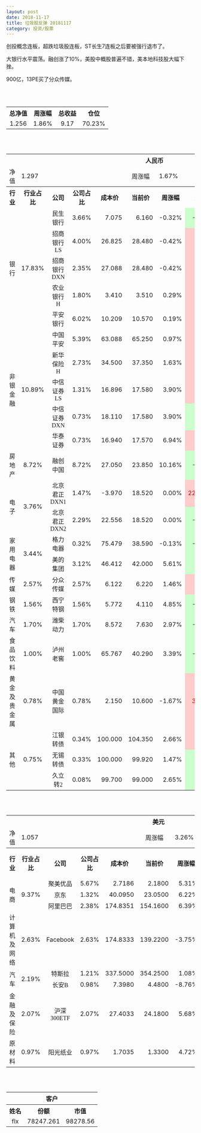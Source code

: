 ```yaml
---
layout: post
date: 2018-11-17
title: 垃圾股反弹 20181117
category: 投资/股票
---
```


创投概念连板，超跌垃圾股连板，ST长生7连板之后要被强行退市了。

大银行水平震荡。融创涨了10%，美股中概股普遍不错，美本地科技股大幅下挫。

900亿，13PE买了分众传媒。

<br/>
<br/>

<table cellspacing="0" border="0">
	<tr>
		<th height="22" align="center"><font face="Noto Sans CJK SC Regular">总净值</font></th>
		<th align="center"><font face="Noto Sans CJK SC Regular">周涨幅</font></th>
		<th align="center"><font face="Noto Sans CJK SC Regular">总收益</font></th>
		<th align="center"><font face="Noto Sans CJK SC Regular">仓位</font></th>
	</tr>
	<tr>
		<td height="17" align="center" sdval="1.256" sdnum="1033;0;0.000">1.256</td>
		<td align="center" sdval="0.0186" sdnum="1033;0;0.00%">1.86%</td>
		<td align="center" sdval="9.17" sdnum="1033;0;0.00">9.17</td>
		<td align="center" sdval="0.7023" sdnum="1033;0;0.00%">70.23%</td>
	</tr>
</table>
<br />
<br />
<table>
	<tr>
		<th colspan="11"  height="21" align="center" valign="middle"><font face="Noto Sans CJK SC Regular">人民币</font></th>
		</tr>
	<tr>
		<td height="17" align="center"><font face="Noto Sans CJK SC Regular">净值</font></td>
		<td colspan="4"  align="left" valign="middle" sdval="1.297" sdnum="1033;">1.297</td>
		<td align="center"><font face="Noto Sans CJK SC Regular">周涨幅</font></td>
		<td colspan="5"  align="left" valign="middle" sdval="0.0167" sdnum="1033;0;0.00%">1.67%</td>
		</tr>
	<tr>
		<th height="22" align="center" valign="middle"><font face="Noto Sans CJK SC Regular">行业</font></th>
		<th align="center" valign="middle"><font face="Noto Sans CJK SC Regular">行业占比</font></th>
		<th align="center"><font face="Noto Sans CJK SC Regular">公司</font></th>
		<th align="center"><font face="Noto Sans CJK SC Regular">公司占比</font></th>
		<th align="center"><font face="Noto Sans CJK SC Regular">成本价</font></th>
		<th align="center"><font face="Noto Sans CJK SC Regular">当前价</font></th>
		<th align="center"><font face="Noto Sans CJK SC Regular">周涨幅</font></th>
		<th align="center"><font face="Noto Sans CJK SC Regular">总涨幅</font></th>
		<th align="left"><font face="Noto Sans CJK SC Regular">下一阶梯</font></th>
		<th align="left"><font face="Noto Sans CJK SC Regular">浮动止损价</font></th>
		<th align="center"><font face="Noto Sans CJK SC Regular">止损价</font></th>
	</tr>
	<tr>
		<td rowspan="5"  height="93" align="center" valign="middle"><font face="Noto Sans CJK SC Regular">银行</font></td>
		<td rowspan="5"  align="center" valign="middle" sdval="0.1783" sdnum="1033;0;0.00%">17.83%</td>
		<td align="center"><font face="Noto Sans CJK SC Regular">民生银行</font></td>
		<td align="right" sdval="0.0366" sdnum="1033;0;0.00%">3.66%</td>
		<td align="right" sdval="7.075" sdnum="1033;0;0.000">7.075</td>
		<td align="right" sdval="6.16" sdnum="1033;0;0.000">6.160</td>
		<td align="right" sdval="-0.0032" sdnum="1033;0;0.00%">-0.32%</td>
		<td align="right" bgcolor="#CCFFCC" sdval="-0.130728621908127" sdnum="1033;0;0.00%"><font color="#006600">-13.07%</font></td>
		<td align="right" sdval="8.84375" sdnum="1033;0;0.000">8.844</td>
		<td align="right" sdval="0" sdnum="1033;0;0.000">0.000</td>
		<td align="right" sdval="0" sdnum="1033;0;0.000">0.000</td>
	</tr>
	<tr>
		<td align="center"><font face="Noto Sans CJK SC Regular">招商银行LS</font></td>
		<td align="right" sdval="0.04" sdnum="1033;0;0.00%">4.00%</td>
		<td align="right" sdval="26.825" sdnum="1033;0;0.000">26.825</td>
		<td align="right" sdval="28.48" sdnum="1033;0;0.000">28.480</td>
		<td align="right" sdval="-0.0042" sdnum="1033;0;0.00%">-0.42%</td>
		<td align="right" bgcolor="#FFCCCC" sdval="0.0602961789375582" sdnum="1033;0;0.00%"><font color="#CC0000">6.03%</font></td>
		<td align="right" sdval="33.53125" sdnum="1033;0;0.000">33.531</td>
		<td align="right" sdval="0" sdnum="1033;0;0.000">0.000</td>
		<td align="right" sdval="0" sdnum="1033;0;0.000">0.000</td>
	</tr>
	<tr>
		<td align="center"><font face="Noto Sans CJK SC Regular">招商银行DXN</font></td>
		<td align="right" sdval="0.0235" sdnum="1033;0;0.00%">2.35%</td>
		<td align="right" sdval="27.088" sdnum="1033;0;0.000">27.088</td>
		<td align="right" sdval="28.48" sdnum="1033;0;0.000">28.480</td>
		<td align="right" sdval="-0.0042" sdnum="1033;0;0.00%">-0.42%</td>
		<td align="right" bgcolor="#FFCCCC" sdval="0.0499880685174245" sdnum="1033;0;0.00%"><font color="#CC0000">5.00%</font></td>
		<td align="right" sdval="33.86" sdnum="1033;0;0.000">33.860</td>
		<td align="right" sdval="0" sdnum="1033;0;0.000">0.000</td>
		<td align="right" sdval="0" sdnum="1033;0;0.000">0.000</td>
	</tr>
	<tr>
		<td align="center"><font face="Noto Sans CJK SC Regular">农业银行H</font></td>
		<td align="right" sdval="0.018" sdnum="1033;0;0.00%">1.80%</td>
		<td align="right" sdval="3.41" sdnum="1033;0;0.000">3.410</td>
		<td align="right" sdval="3.51" sdnum="1033;0;0.000">3.510</td>
		<td align="right" sdval="0.0029" sdnum="1033;0;0.00%">0.29%</td>
		<td align="right" bgcolor="#FFCCCC" sdval="0.0279255131964808" sdnum="1033;0;0.00%"><font color="#CC0000">2.79%</font></td>
		<td align="right" sdval="4.2625" sdnum="1033;0;0.000">4.263</td>
		<td align="right" sdval="0" sdnum="1033;0;0.000">0.000</td>
		<td align="right" sdval="0" sdnum="1033;0;0.000">0.000</td>
	</tr>
	<tr>
		<td align="center"><font face="Noto Sans CJK SC Regular">平安银行</font></td>
		<td align="right" sdval="0.0602" sdnum="1033;0;0.00%">6.02%</td>
		<td align="right" sdval="10.209" sdnum="1033;0;0.000">10.209</td>
		<td align="right" sdval="10.57" sdnum="1033;0;0.000">10.570</td>
		<td align="right" sdval="0.0019" sdnum="1033;0;0.00%">0.19%</td>
		<td align="right" bgcolor="#FFCCCC" sdval="0.0339609560191987" sdnum="1033;0;0.00%"><font color="#CC0000">3.40%</font></td>
		<td align="right" sdval="12.76125" sdnum="1033;0;0.000">12.761</td>
		<td align="right" sdval="0" sdnum="1033;0;0.000">0.000</td>
		<td align="right" sdval="0" sdnum="1033;0;0.000">0.000</td>
	</tr>
	<tr>
		<td rowspan="5"  height="87" align="center" valign="middle"><font face="Noto Sans CJK SC Regular">非银金融</font></td>
		<td rowspan="5"  align="center" valign="middle" sdval="0.1089" sdnum="1033;0;0.00%">10.89%</td>
		<td align="center"><font face="Noto Sans CJK SC Regular">中国平安</font></td>
		<td align="right" sdval="0.0539" sdnum="1033;0;0.00%">5.39%</td>
		<td align="right" sdval="63.088" sdnum="1033;0;0.000">63.088</td>
		<td align="right" sdval="65.25" sdnum="1033;0;0.000">65.250</td>
		<td align="right" sdval="0.0097" sdnum="1033;0;0.00%">0.97%</td>
		<td align="right" bgcolor="#FFCCCC" sdval="0.0328695916814608" sdnum="1033;0;0.00%"><font color="#CC0000">3.29%</font></td>
		<td align="right" sdval="78.86" sdnum="1033;0;0.000">78.860</td>
		<td align="right" sdval="0" sdnum="1033;0;0.000">0.000</td>
		<td align="right" sdval="0" sdnum="1033;0;0.000">0.000</td>
	</tr>
	<tr>
		<td align="center"><font face="Noto Sans CJK SC Regular">新华保险H</font></td>
		<td align="right" sdval="0.0273" sdnum="1033;0;0.00%">2.73%</td>
		<td align="right" sdval="34.5" sdnum="1033;0;0.000">34.500</td>
		<td align="right" sdval="37.35" sdnum="1033;0;0.000">37.350</td>
		<td align="right" sdval="0.0163" sdnum="1033;0;0.00%">1.63%</td>
		<td align="right" bgcolor="#FFCCCC" sdval="0.0812086956521738" sdnum="1033;0;0.00%"><font color="#CC0000">8.12%</font></td>
		<td align="right" sdval="43.125" sdnum="1033;0;0.000">43.125</td>
		<td align="right" sdval="0" sdnum="1033;0;0.000">0.000</td>
		<td align="right" sdval="0" sdnum="1033;0;0.000">0.000</td>
	</tr>
	<tr>
		<td align="center"><font face="Noto Sans CJK SC Regular">中信证券LS</font></td>
		<td align="right" sdval="0.0131" sdnum="1033;0;0.00%">1.31%</td>
		<td align="right" sdval="16.896" sdnum="1033;0;0.000">16.896</td>
		<td align="right" sdval="17.58" sdnum="1033;0;0.000">17.580</td>
		<td align="right" sdval="0.039" sdnum="1033;0;0.00%">3.90%</td>
		<td align="right" bgcolor="#FFCCCC" sdval="0.0390829545454543" sdnum="1033;0;0.00%"><font color="#CC0000">3.91%</font></td>
		<td align="right" sdval="21.12" sdnum="1033;0;0.000">21.120</td>
		<td align="right" sdval="0" sdnum="1033;0;0.000">0.000</td>
		<td align="right" sdval="0" sdnum="1033;0;0.000">0.000</td>
	</tr>
	<tr>
		<td align="center"><font face="Noto Sans CJK SC Regular">中信证券DXN</font></td>
		<td align="right" sdval="0.0073" sdnum="1033;0;0.00%">0.73%</td>
		<td align="right" sdval="18.11" sdnum="1033;0;0.000">18.110</td>
		<td align="right" sdval="17.58" sdnum="1033;0;0.000">17.580</td>
		<td align="right" sdval="0.039" sdnum="1033;0;0.00%">3.90%</td>
		<td align="right" bgcolor="#CCFFCC" sdval="-0.0306655991165103" sdnum="1033;0;0.00%"><font color="#006600">-3.07%</font></td>
		<td align="right" sdval="22.6375" sdnum="1033;0;0.000">22.638</td>
		<td align="right" sdval="0" sdnum="1033;0;0.000">0.000</td>
		<td align="right" sdval="0" sdnum="1033;0;0.000">0.000</td>
	</tr>
	<tr>
		<td align="center"><font face="Noto Sans CJK SC Regular">华泰证券</font></td>
		<td align="right" sdval="0.0073" sdnum="1033;0;0.00%">0.73%</td>
		<td align="right" sdval="16.94" sdnum="1033;0;0.000">16.940</td>
		<td align="right" sdval="17.57" sdnum="1033;0;0.000">17.570</td>
		<td align="right" sdval="0.0694" sdnum="1033;0;0.00%">6.94%</td>
		<td align="right" bgcolor="#FFCCCC" sdval="0.035790082644628" sdnum="1033;0;0.00%"><font color="#CC0000">3.58%</font></td>
		<td align="right" sdval="21.175" sdnum="1033;0;0.000">21.175</td>
		<td align="right" sdval="0" sdnum="1033;0;0.000">0.000</td>
		<td align="right" sdval="0" sdnum="1033;0;0.000">0.000</td>
	</tr>
	<tr>
		<td height="17" align="center" valign="middle"><font face="Noto Sans CJK SC Regular">房地产</font></td>
		<td align="center" valign="middle" sdval="0.0872" sdnum="1033;0;0.00%">8.72%</td>
		<td align="center"><font face="Noto Sans CJK SC Regular">融创中国</font></td>
		<td align="right" sdval="0.0872" sdnum="1033;0;0.00%">8.72%</td>
		<td align="right" sdval="27.05" sdnum="1033;0;0.000">27.050</td>
		<td align="right" sdval="23.85" sdnum="1033;0;0.000">23.850</td>
		<td align="right" sdval="0.1016" sdnum="1033;0;0.00%">10.16%</td>
		<td align="right" bgcolor="#CCFFCC" sdval="-0.119699445471349" sdnum="1033;0;0.00%"><font color="#006600">-11.97%</font></td>
		<td align="right" sdval="33.8125" sdnum="1033;0;0.000">33.813</td>
		<td align="right" sdval="0" sdnum="1033;0;0.000">0.000</td>
		<td align="right" sdval="0" sdnum="1033;0;0.000">0.000</td>
	</tr>
	<tr>
		<td rowspan="2"  height="43" align="center" valign="middle"><font face="Noto Sans CJK SC Regular">电子</font></td>
		<td rowspan="2"  align="center" valign="middle" sdval="0.0376" sdnum="1033;0;0.00%">3.76%</td>
		<td align="center"><font face="Noto Sans CJK SC Regular">北京君正DXN1</font></td>
		<td align="right" sdval="0.0147" sdnum="1033;0;0.00%">1.47%</td>
		<td align="right" sdval="-3.97" sdnum="1033;0;0.000">-3.970</td>
		<td align="right" sdval="18.52" sdnum="1033;0;0.000">18.520</td>
		<td align="right" sdval="0" sdnum="1033;0;0.00%">0.00%</td>
		<td align="right" bgcolor="#FFCCCC" sdval="22.49" sdnum="1033;0;0.00%"><font color="#CC0000">2249.00%</font></td>
		<td align="right" bgcolor="#CCFFCC" sdval="22.7373675443232" sdnum="1033;0;0.000"><font color="#006600">22.737</font></td>
		<td align="right" bgcolor="#FFCCCC" sdval="16.7347025126219" sdnum="1033;0;0.000"><font color="#CC0000">16.735</font></td>
		<td align="right" sdval="0" sdnum="1033;0;0.000">0.000</td>
	</tr>
	<tr>
		<td align="center"><font face="Noto Sans CJK SC Regular">北京君正DXN2</font></td>
		<td align="right" sdval="0.0229" sdnum="1033;0;0.00%">2.29%</td>
		<td align="right" sdval="22.556" sdnum="1033;0;0.000">22.556</td>
		<td align="right" sdval="18.52" sdnum="1033;0;0.000">18.520</td>
		<td align="right" sdval="0" sdnum="1033;0;0.00%">0.00%</td>
		<td align="right" bgcolor="#CCFFCC" sdval="-0.180332434828871" sdnum="1033;0;0.00%"><font color="#006600">-18.03%</font></td>
		<td align="right" sdval="28.195" sdnum="1033;0;0.000">28.195</td>
		<td align="right" sdval="0" sdnum="1033;0;0.000">0.000</td>
		<td align="right" sdval="0" sdnum="1033;0;0.000">0.000</td>
	</tr>
	<tr>
		<td rowspan="2"  height="34" align="center" valign="middle"><font face="Noto Sans CJK SC Regular">家用电器</font></td>
		<td rowspan="2"  align="center" valign="middle" sdval="0.0344" sdnum="1033;0;0.00%">3.44%</td>
		<td align="center"><font face="Noto Sans CJK SC Regular">格力电器</font></td>
		<td align="right" sdval="0.0032" sdnum="1033;0;0.00%">0.32%</td>
		<td align="right" sdval="75.479" sdnum="1033;0;0.000">75.479</td>
		<td align="right" sdval="38.59" sdnum="1033;0;0.000">38.590</td>
		<td align="right" sdval="-0.0013" sdnum="1033;0;0.00%">-0.13%</td>
		<td align="right" bgcolor="#CCFFCC" sdval="-0.490131965182369" sdnum="1033;0;0.00%"><font color="#006600">-49.01%</font></td>
		<td align="right" sdval="94.34875" sdnum="1033;0;0.000">94.349</td>
		<td align="right" sdval="0" sdnum="1033;0;0.000">0.000</td>
		<td align="right" sdval="0" sdnum="1033;0;0.000">0.000</td>
	</tr>
	<tr>
		<td align="center"><font face="Noto Sans CJK SC Regular">美的集团</font></td>
		<td align="right" sdval="0.0312" sdnum="1033;0;0.00%">3.12%</td>
		<td align="right" sdval="46.412" sdnum="1033;0;0.000">46.412</td>
		<td align="right" sdval="42" sdnum="1033;0;0.000">42.000</td>
		<td align="right" sdval="0.0561" sdnum="1033;0;0.00%">5.61%</td>
		<td align="right" bgcolor="#CCFFCC" sdval="-0.0964616219943119" sdnum="1033;0;0.00%"><font color="#006600">-9.65%</font></td>
		<td align="right" sdval="58.015" sdnum="1033;0;0.000">58.015</td>
		<td align="right" sdval="0" sdnum="1033;0;0.000">0.000</td>
		<td align="right" sdval="0" sdnum="1033;0;0.000">0.000</td>
	</tr>
	<tr>
		<td height="17" align="center" valign="middle"><font face="Noto Sans CJK SC Regular">传媒</font></td>
		<td align="center" valign="middle" sdval="0.0257" sdnum="1033;0;0.00%">2.57%</td>
		<td align="center"><font face="Noto Sans CJK SC Regular">分众传媒</font></td>
		<td align="right" sdval="0.0257" sdnum="1033;0;0.00%">2.57%</td>
		<td align="right" sdval="6.122" sdnum="1033;0;0.000">6.122</td>
		<td align="right" sdval="6.22" sdnum="1033;0;0.000">6.220</td>
		<td align="right" sdval="0.0146" sdnum="1033;0;0.00%">1.46%</td>
		<td align="right" bgcolor="#FFCCCC" sdval="0.0146078405749754" sdnum="1033;0;0.00%"><font color="#CC0000">1.46%</font></td>
		<td align="right" sdval="7.6525" sdnum="1033;0;0.000">7.653</td>
		<td align="right" sdval="0" sdnum="1033;0;0.000">0.000</td>
		<td align="right" sdval="0" sdnum="1033;0;0.000">0.000</td>
	</tr>
	<tr>
		<td height="17" align="center"><font face="Noto Sans CJK SC Regular">钢铁</font></td>
		<td align="center" valign="middle" sdval="0.0156" sdnum="1033;0;0.00%">1.56%</td>
		<td align="center"><font face="Noto Sans CJK SC Regular">西宁特钢</font></td>
		<td align="right" sdval="0.0156" sdnum="1033;0;0.00%">1.56%</td>
		<td align="right" sdval="5.772" sdnum="1033;0;0.000">5.772</td>
		<td align="right" sdval="4.11" sdnum="1033;0;0.000">4.110</td>
		<td align="right" sdval="0.0485" sdnum="1033;0;0.00%">4.85%</td>
		<td align="right" bgcolor="#CCFFCC" sdval="-0.289341787941788" sdnum="1033;0;0.00%"><font color="#006600">-28.93%</font></td>
		<td align="right" sdval="7.215" sdnum="1033;0;0.000">7.215</td>
		<td align="right" sdval="0" sdnum="1033;0;0.000">0.000</td>
		<td align="right" sdval="0" sdnum="1033;0;0.000">0.000</td>
	</tr>
	<tr>
		<td height="17" align="center" valign="middle"><font face="Noto Sans CJK SC Regular">汽车</font></td>
		<td align="center" valign="middle" sdval="0.017" sdnum="1033;0;0.00%">1.70%</td>
		<td align="center"><font face="Noto Sans CJK SC Regular">潍柴动力</font></td>
		<td align="right" sdval="0.017" sdnum="1033;0;0.00%">1.70%</td>
		<td align="right" sdval="8.572" sdnum="1033;0;0.000">8.572</td>
		<td align="right" sdval="7.63" sdnum="1033;0;0.000">7.630</td>
		<td align="right" sdval="0.0297" sdnum="1033;0;0.00%">2.97%</td>
		<td align="right" bgcolor="#CCFFCC" sdval="-0.111292673821745" sdnum="1033;0;0.00%"><font color="#006600">-11.13%</font></td>
		<td align="right" sdval="10.715" sdnum="1033;0;0.000">10.715</td>
		<td align="right" sdval="0" sdnum="1033;0;0.000">0.000</td>
		<td align="right" sdval="0" sdnum="1033;0;0.000">0.000</td>
	</tr>
	<tr>
		<td height="17" align="center"><font face="Noto Sans CJK SC Regular">食品饮料</font></td>
		<td align="center" valign="middle" sdval="0.01" sdnum="1033;0;0.00%">1.00%</td>
		<td align="center"><font face="Noto Sans CJK SC Regular">泸州老窖</font></td>
		<td align="right" sdval="0.01" sdnum="1033;0;0.00%">1.00%</td>
		<td align="right" sdval="65.767" sdnum="1033;0;0.000">65.767</td>
		<td align="right" sdval="40.29" sdnum="1033;0;0.000">40.290</td>
		<td align="right" sdval="0.0339" sdnum="1033;0;0.00%">3.39%</td>
		<td align="right" bgcolor="#CCFFCC" sdval="-0.388782729940548" sdnum="1033;0;0.00%"><font color="#006600">-38.88%</font></td>
		<td align="right" sdval="82.20875" sdnum="1033;0;0.000">82.209</td>
		<td align="right" sdval="0" sdnum="1033;0;0.000">0.000</td>
		<td align="right" sdval="0" sdnum="1033;0;0.000">0.000</td>
	</tr>
	<tr>
		<td height="17" align="center"><font face="Noto Sans CJK SC Regular">黄金及贵金属</font></td>
		<td align="center" valign="middle" sdval="0.0078" sdnum="1033;0;0.00%">0.78%</td>
		<td align="center"><font face="Noto Sans CJK SC Regular">中国黄金国际</font></td>
		<td align="right" sdval="0.0078" sdnum="1033;0;0.00%">0.78%</td>
		<td align="right" sdval="2.15" sdnum="1033;0;0.000">2.150</td>
		<td align="right" sdval="10.6" sdnum="1033;0;0.000">10.600</td>
		<td align="right" sdval="-0.0167" sdnum="1033;0;0.00%">-1.67%</td>
		<td align="right" bgcolor="#FFCCCC" sdval="3.92883255813953" sdnum="1033;0;0.00%"><font color="#CC0000">392.88%</font></td>
		<td align="right" bgcolor="#CCFFCC" sdval="12.814998626709" sdnum="1033;0;0.000"><font color="#006600">12.815</font></td>
		<td align="right" bgcolor="#FFCCCC" sdval="9.43183898925781" sdnum="1033;0;0.000"><font color="#CC0000">9.432</font></td>
		<td align="right" sdval="0" sdnum="1033;0;0.000">0.000</td>
	</tr>
	<tr>
		<td rowspan="3"  height="55" align="center" valign="middle"><font face="Noto Sans CJK SC Regular">其他</font></td>
		<td rowspan="3"  align="center" valign="middle" sdval="0.0075" sdnum="1033;0;0.00%">0.75%</td>
		<td align="center"><font face="Noto Sans CJK SC Regular"> 江银转债</font></td>
		<td align="right" sdval="0.0034" sdnum="1033;0;0.00%">0.34%</td>
		<td align="right" sdval="100" sdnum="1033;0;0.000">100.000</td>
		<td align="right" sdval="104.35" sdnum="1033;0;0.000">104.350</td>
		<td align="right" sdval="0.0266" sdnum="1033;0;0.00%">2.66%</td>
		<td align="right" bgcolor="#FFCCCC" sdval="0.0420999999999998" sdnum="1033;0;0.00%"><font color="#CC0000">4.21%</font></td>
		<td align="right" sdval="125" sdnum="1033;0;0.000">125.000</td>
		<td align="right" sdval="0" sdnum="1033;0;0.000">0.000</td>
		<td align="right" sdval="0" sdnum="1033;0;0.000">0.000</td>
	</tr>
	<tr>
		<td align="center"><font face="Noto Sans CJK SC Regular">无锡转债</font></td>
		<td align="right" sdval="0.0033" sdnum="1033;0;0.00%">0.33%</td>
		<td align="right" sdval="100" sdnum="1033;0;0.000">100.000</td>
		<td align="right" sdval="99.92" sdnum="1033;0;0.000">99.920</td>
		<td align="right" sdval="0.0147" sdnum="1033;0;0.00%">1.47%</td>
		<td align="right" bgcolor="#CCFFCC" sdval="-0.00220000000000009" sdnum="1033;0;0.00%"><font color="#006600">-0.22%</font></td>
		<td align="right" sdval="125" sdnum="1033;0;0.000">125.000</td>
		<td align="right" sdval="0" sdnum="1033;0;0.000">0.000</td>
		<td align="right" sdval="0" sdnum="1033;0;0.000">0.000</td>
	</tr>
	<tr>
		<td align="center"><font face="Noto Sans CJK SC Regular">久立转2</font></td>
		<td align="right" sdval="0.0008" sdnum="1033;0;0.00%">0.08%</td>
		<td align="right" sdval="99.7" sdnum="1033;0;0.000">99.700</td>
		<td align="right" sdval="99" sdnum="1033;0;0.000">99.000</td>
		<td align="right" sdval="0.0265" sdnum="1033;0;0.00%">2.65%</td>
		<td align="right" bgcolor="#CCFFCC" sdval="-0.00842106318956881" sdnum="1033;0;0.00%"><font color="#006600">-0.84%</font></td>
		<td align="right" sdval="124.625" sdnum="1033;0;0.000">124.625</td>
		<td align="right" sdval="0" sdnum="1033;0;0.000">0.000</td>
		<td align="right" sdval="0" sdnum="1033;0;0.000">0.000</td>
	</tr>
</table>
<br />
<br />
<table>
	<tr>
		<th colspan="11"  height="21" align="center" valign="middle"><font face="Noto Sans CJK SC Regular">美元</font></th>
		</tr>
	<tr>
		<td height="17" align="center"><font face="Noto Sans CJK SC Regular">净值</font></td>
		<td colspan="4"  align="left" valign="middle" sdval="1.057" sdnum="1033;">1.057</td>
		<td align="center"><font face="Noto Sans CJK SC Regular">周涨幅</font></td>
		<td colspan="5"  align="left" valign="middle" sdval="0.0326" sdnum="1033;0;0.00%">3.26%</td>
		</tr>
	<tr>
		<th height="21" align="center" valign="middle"><font face="Noto Sans CJK SC Regular">行业</font></th>
		<th align="center" valign="middle"><font face="Noto Sans CJK SC Regular">行业占比</font></th>
		<th align="center"><font face="Noto Sans CJK SC Regular">公司</font></th>
		<th align="center"><font face="Noto Sans CJK SC Regular">公司占比</font></th>
		<th align="center"><font face="Noto Sans CJK SC Regular">成本价</font></th>
		<th align="center"><font face="Noto Sans CJK SC Regular">当前价</font></th>
		<th align="center"><font face="Noto Sans CJK SC Regular">周涨幅</font></th>
		<th align="center"><font face="Noto Sans CJK SC Regular">总涨幅</font></th>
		<th align="left"><font face="Noto Sans CJK SC Regular">下一阶梯</font></th>
		<th align="left"><font face="Noto Sans CJK SC Regular">浮动止损价</font></th>
		<th align="center"><font face="Noto Sans CJK SC Regular">止损价</font></th>
	</tr>
	<tr>
		<td rowspan="3"  height="51" align="center" valign="middle"><font face="Noto Sans CJK SC Regular">电商</font></td>
		<td rowspan="3"  align="center" valign="middle" sdval="0.0937" sdnum="1033;0;0.00%">9.37%</td>
		<td align="center" sdnum="1033;0;0.00%"><font face="Noto Sans CJK SC Regular">聚美优品</font></td>
		<td align="right" sdval="0.0567" sdnum="1033;0;0.00%">5.67%</td>
		<td align="right" sdval="2.7186" sdnum="1033;0;0.0000">2.7186</td>
		<td align="right" sdval="2.18" sdnum="1033;0;0.0000">2.1800</td>
		<td align="right" sdval="0.0531" sdnum="1033;0;0.00%">5.31%</td>
		<td align="right" bgcolor="#CCFFCC" sdval="-0.199516677701758" sdnum="1033;0;0.00%"><font color="#006600">-19.95%</font></td>
		<td align="right" sdval="3.39825" sdnum="1033;0;0.000">3.398</td>
		<td align="right" sdval="0" sdnum="1033;0;0.000">0.000</td>
		<td align="right" sdval="0" sdnum="1033;0;0.000">0.000</td>
	</tr>
	<tr>
		<td align="center" sdnum="1033;0;0.00%"><font face="Noto Sans CJK SC Regular">京东</font></td>
		<td align="right" sdval="0.0132" sdnum="1033;0;0.00%">1.32%</td>
		<td align="right" sdval="40.095" sdnum="1033;0;0.0000">40.0950</td>
		<td align="right" sdval="23.05" sdnum="1033;0;0.0000">23.0500</td>
		<td align="right" sdval="0.0622" sdnum="1033;0;0.00%">6.22%</td>
		<td align="right" bgcolor="#CCFFCC" sdval="-0.426515351041277" sdnum="1033;0;0.00%"><font color="#006600">-42.65%</font></td>
		<td align="right" sdval="50.11875" sdnum="1033;0;0.000">50.119</td>
		<td align="right" sdval="0" sdnum="1033;0;0.000">0.000</td>
		<td align="right" sdval="0" sdnum="1033;0;0.000">0.000</td>
	</tr>
	<tr>
		<td align="center" sdnum="1033;0;0.00%"><font face="Noto Sans CJK SC Regular">阿里巴巴</font></td>
		<td align="right" sdval="0.0238" sdnum="1033;0;0.00%">2.38%</td>
		<td align="right" sdval="174.8351" sdnum="1033;0;0.0000">174.8351</td>
		<td align="right" sdval="154.16" sdnum="1033;0;0.0000">154.1600</td>
		<td align="right" sdval="0.0639" sdnum="1033;0;0.00%">6.39%</td>
		<td align="right" bgcolor="#CCFFCC" sdval="-0.119654858435177" sdnum="1033;0;0.00%"><font color="#006600">-11.97%</font></td>
		<td align="right" sdval="218.543875" sdnum="1033;0;0.000">218.544</td>
		<td align="right" sdval="0" sdnum="1033;0;0.000">0.000</td>
		<td align="right" sdval="0" sdnum="1033;0;0.000">0.000</td>
	</tr>
	<tr>
		<td height="17" align="center"><font face="Noto Sans CJK SC Regular">计算机及网络</font></td>
		<td align="center" sdval="0.0263" sdnum="1033;0;0.00%">2.63%</td>
		<td align="center" sdnum="1033;0;0.00%">Facebook</td>
		<td align="right" sdval="0.0263" sdnum="1033;0;0.00%">2.63%</td>
		<td align="right" sdval="174.8333" sdnum="1033;0;0.0000">174.8333</td>
		<td align="right" sdval="139.22" sdnum="1033;0;0.0000">139.2200</td>
		<td align="right" sdval="-0.0375" sdnum="1033;0;0.00%">-3.75%</td>
		<td align="right" bgcolor="#CCFFCC" sdval="-0.205098608903453" sdnum="1033;0;0.00%"><font color="#006600">-20.51%</font></td>
		<td align="right" sdval="218.541625" sdnum="1033;0;0.000">218.542</td>
		<td align="right" sdval="0" sdnum="1033;0;0.000">0.000</td>
		<td align="right" sdval="0" sdnum="1033;0;0.000">0.000</td>
	</tr>
	<tr>
		<td rowspan="2"  height="38" align="center" valign="middle"><font face="Noto Sans CJK SC Regular">汽车</font></td>
		<td rowspan="2"  align="center" valign="middle" sdval="0.0219" sdnum="1033;0;0.00%">2.19%</td>
		<td align="center" sdnum="1033;0;0.00%"><font face="Noto Sans CJK SC Regular">特斯拉</font></td>
		<td align="right" sdval="0.0121" sdnum="1033;0;0.00%">1.21%</td>
		<td align="right" sdval="337.5" sdnum="1033;0;0.0000">337.5000</td>
		<td align="right" sdval="354.25" sdnum="1033;0;0.0000">354.2500</td>
		<td align="right" sdval="0.0108" sdnum="1033;0;0.00%">1.08%</td>
		<td align="right" bgcolor="#FFCCCC" sdval="0.0482296296296296" sdnum="1033;0;0.00%"><font color="#CC0000">4.82%</font></td>
		<td align="right" sdval="421.875" sdnum="1033;0;0.000">421.875</td>
		<td align="right" sdval="0" sdnum="1033;0;0.000">0.000</td>
		<td align="right" sdval="0" sdnum="1033;0;0.000">0.000</td>
	</tr>
	<tr>
		<td align="center" sdnum="1033;0;0.00%"><font face="Noto Sans CJK SC Regular">长安B</font></td>
		<td align="right" sdval="0.0098" sdnum="1033;0;0.00%">0.98%</td>
		<td align="right" sdval="7.398" sdnum="1033;0;0.0000">7.3980</td>
		<td align="right" sdval="4.48" sdnum="1033;0;0.0000">4.4800</td>
		<td align="right" sdval="-0.0876" sdnum="1033;0;0.00%">-8.76%</td>
		<td align="right" bgcolor="#CCFFCC" sdval="-0.395830927277643" sdnum="1033;0;0.00%"><font color="#006600">-39.58%</font></td>
		<td align="right" sdval="9.2475" sdnum="1033;0;0.000">9.248</td>
		<td align="right" sdval="0" sdnum="1033;0;0.000">0.000</td>
		<td align="right" sdval="0" sdnum="1033;0;0.000">0.000</td>
	</tr>
	<tr>
		<td height="21" align="center"><font face="Noto Sans CJK SC Regular"> 金融及保险</font></td>
		<td align="center" sdval="0.0207" sdnum="1033;0;0.00%">2.07%</td>
		<td align="center" sdnum="1033;0;0.00%"><font face="Noto Sans CJK SC Regular">沪深300ETF</font></td>
		<td align="right" sdval="0.0207" sdnum="1033;0;0.00%">2.07%</td>
		<td align="right" sdval="27.4033" sdnum="1033;0;0.0000">27.4033</td>
		<td align="right" sdval="24.18" sdnum="1033;0;0.0000">24.1800</td>
		<td align="right" sdval="0.0568" sdnum="1033;0;0.00%">5.68%</td>
		<td align="right" bgcolor="#CCFFCC" sdval="-0.119024519674638" sdnum="1033;0;0.00%"><font color="#006600">-11.90%</font></td>
		<td align="right" sdval="34.254125" sdnum="1033;0;0.000">34.254</td>
		<td align="right" sdval="0" sdnum="1033;0;0.000">0.000</td>
		<td align="right" sdval="0" sdnum="1033;0;0.000">0.000</td>
	</tr>
	<tr>
		<td height="17" align="center"><font face="Noto Sans CJK SC Regular">原材料</font></td>
		<td align="center" sdval="0.0097" sdnum="1033;0;0.00%">0.97%</td>
		<td align="center" sdnum="1033;0;0.00%"><font face="Noto Sans CJK SC Regular">阳光纸业</font></td>
		<td align="right" sdval="0.0097" sdnum="1033;0;0.00%">0.97%</td>
		<td align="right" sdval="1.7035" sdnum="1033;0;0.0000">1.7035</td>
		<td align="right" sdval="1.33" sdnum="1033;0;0.0000">1.3300</td>
		<td align="right" sdval="0.0472" sdnum="1033;0;0.00%">4.72%</td>
		<td align="right" bgcolor="#CCFFCC" sdval="-0.220654476078662" sdnum="1033;0;0.00%"><font color="#006600">-22.07%</font></td>
		<td align="right" sdval="2.129375" sdnum="1033;0;0.000">2.129</td>
		<td align="right" sdval="0" sdnum="1033;0;0.000">0.000</td>
		<td align="right" sdval="0" sdnum="1033;0;0.000">0.000</td>
	</tr>
</table>
<br />
<br />
<table>
	<tr>
		<th colspan="11"  height="21" align="center" valign="middle"><font face="Noto Sans CJK SC Regular">客户</font></th>
		</tr>
	<tr>
		<th height="21" align="center"><font face="Noto Sans CJK SC Regular">姓名</font></th>
		<th align="center"><font face="Noto Sans CJK SC Regular">份额</font></th>
		<th align="center"><font face="Noto Sans CJK SC Regular">市值</font></th>
	</tr>
	<tr>
		<td height="17" align="center">flx</td>
		<td align="center" sdval="78247.261" sdnum="1033;">78247.261</td>
		<td align="center" sdval="98278.559816" sdnum="1033;0;0.00">98278.56</td>
	</tr>
</table>
